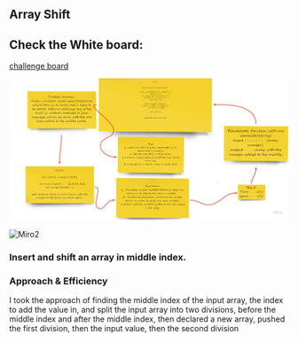 ## Array Shift

## Check the White board: 

[challenge board](https://miro.com/app/board/o9J_lDn-49o=/)

![Miro](/images/codechallenge02.jpg)





![Miro2](/images/lab03b2.jpg)


### Insert and shift an array in middle index.

### Approach & Efficiency
I took the approach of finding the middle index of the input array, the index to add the value in, and split the input array into two divisions, before the middle index and after the middle index, then declared a new array, pushed the first division, then the input value, then the second division

